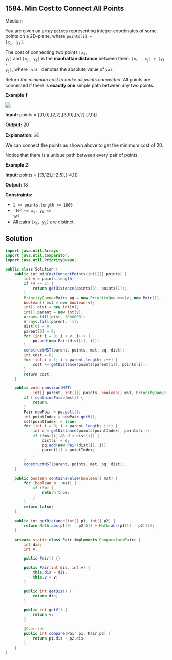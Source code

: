 ## 1584\. Min Cost to Connect All Points

Medium

You are given an array `points` representing integer coordinates of some points on a 2D-plane, where <code>points[i] = [x<sub>i</sub>, y<sub>i</sub>]</code>.

The cost of connecting two points <code>[x<sub>i</sub>, y<sub>i</sub>]</code> and <code>[x<sub>j</sub>, y<sub>j</sub>]</code> is the **manhattan distance** between them: <code>|x<sub>i</sub> - x<sub>j</sub>| + |y<sub>i</sub> - y<sub>j</sub>|</code>, where `|val|` denotes the absolute value of `val`.

Return _the minimum cost to make all points connected._ All points are connected if there is **exactly one** simple path between any two points.

**Example 1:**

![](https://assets.leetcode.com/uploads/2020/08/26/d.png)

**Input:** points = \[\[0,0],[2,2],[3,10],[5,2],[7,0]]

**Output:** 20

**Explanation:** ![](https://assets.leetcode.com/uploads/2020/08/26/c.png)

We can connect the points as shown above to get the minimum cost of 20.

Notice that there is a unique path between every pair of points.

**Example 2:**

**Input:** points = \[\[3,12],[-2,5],[-4,1]]

**Output:** 18

**Constraints:**

*   `1 <= points.length <= 1000`
*   <code>-10<sup>6</sup> <= x<sub>i</sub>, y<sub>i</sub> <= 10<sup>6</sup></code>
*   All pairs <code>(x<sub>i</sub>, y<sub>i</sub>)</code> are distinct.

## Solution

```java
import java.util.Arrays;
import java.util.Comparator;
import java.util.PriorityQueue;

public class Solution {
    public int minCostConnectPoints(int[][] points) {
        int v = points.length;
        if (v == 2) {
            return getDistance(points[0], points[1]);
        }
        PriorityQueue<Pair> pq = new PriorityQueue<>(v, new Pair());
        boolean[] mst = new boolean[v];
        int[] dist = new int[v];
        int[] parent = new int[v];
        Arrays.fill(dist, 1000000);
        Arrays.fill(parent, -1);
        dist[0] = 0;
        parent[0] = 0;
        for (int i = 0; i < v; i++) {
            pq.add(new Pair(dist[i], i));
        }
        constructMST(parent, points, mst, pq, dist);
        int cost = 0;
        for (int i = 1; i < parent.length; i++) {
            cost += getDistance(points[parent[i]], points[i]);
        }
        return cost;
    }

    public void constructMST(
            int[] parent, int[][] points, boolean[] mst, PriorityQueue<Pair> pq, int[] dist) {
        if (!containsFalse(mst)) {
            return;
        }
        Pair newPair = pq.poll();
        int pointIndex = newPair.getV();
        mst[pointIndex] = true;
        for (int i = 0; i < parent.length; i++) {
            int d = getDistance(points[pointIndex], points[i]);
            if (!mst[i] && d < dist[i]) {
                dist[i] = d;
                pq.add(new Pair(dist[i], i));
                parent[i] = pointIndex;
            }
        }
        constructMST(parent, points, mst, pq, dist);
    }

    public boolean containsFalse(boolean[] mst) {
        for (boolean b : mst) {
            if (!b) {
                return true;
            }
        }
        return false;
    }

    public int getDistance(int[] p1, int[] p2) {
        return Math.abs(p1[0] - p2[0]) + Math.abs(p1[1] - p2[1]);
    }

    private static class Pair implements Comparator<Pair> {
        int dis;
        int v;

        public Pair() {}

        public Pair(int dis, int v) {
            this.dis = dis;
            this.v = v;
        }

        public int getDis() {
            return dis;
        }

        public int getV() {
            return v;
        }

        @Override
        public int compare(Pair p1, Pair p2) {
            return p1.dis - p2.dis;
        }
    }
}
```